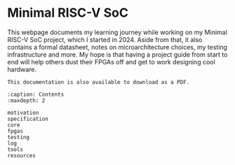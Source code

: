 # Minimal RISC-V SoC

This webpage documents my learning journey while working on my Minimal RISC-V
SoC project, which I started in 2024. Aside from that, it also contains a formal
datasheet, notes on microarchitecture choices, my testing infrastructure and
more. My hope is that having a project guide from start to end will help others
dust their FPGAs off and get to work designing cool hardware.

```{note}
This documentation is also available to download as a PDF.
```

```{toctree}
:caption: Contents
:maxdepth: 2

motivation
specification
core
fpgas
testing
log
tools
resources
```

